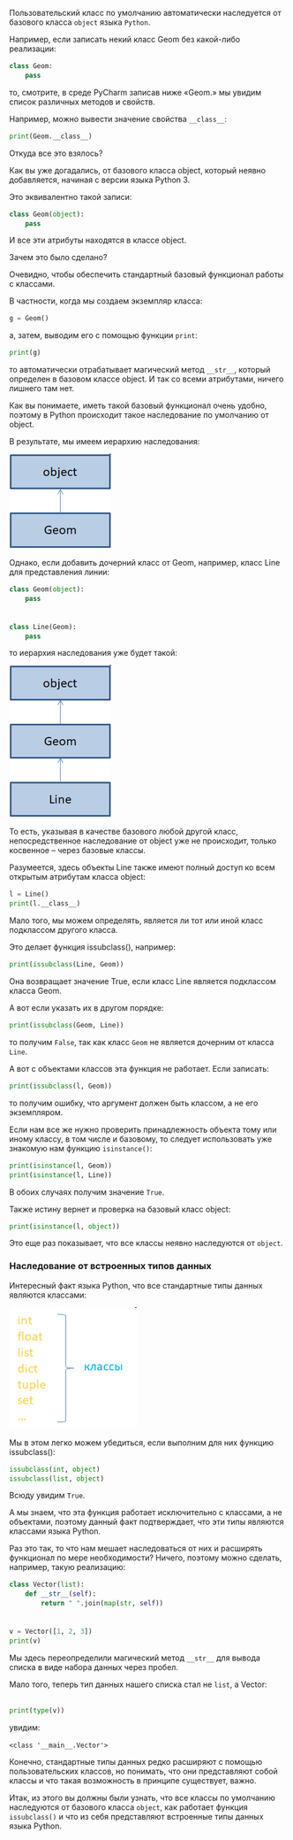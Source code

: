 
Пользовательский класс по умолчанию автоматически наследуется от базового класса `object` языка `Python`. 

Например, если записать некий класс Geom без какой-либо реализации:

```python
class Geom:
    pass
```
то, смотрите, в среде PyCharm записав ниже «Geom.» мы увидим список различных методов и свойств. 

Например, можно вывести значение свойства `__class__`:

```python
print(Geom.__class__)
```

Откуда все это взялось? 

Как вы уже догадались, от базового класса object, который неявно добавляется, начиная с версии языка Python 3.

Это эквивалентно такой записи:
```python
class Geom(object):
    pass
```

И все эти атрибуты находятся в классе object.

Зачем это было сделано? 

Очевидно, чтобы обеспечить стандартный базовый функционал работы с классами. 

В частности, когда мы создаем экземпляр класса:
```python
g = Geom()
```
а, затем, выводим его с помощью функции `print`:

```python
print(g)
```

то автоматически отрабатывает магический метод `__str__`, который определен в базовом классе object. И так со всеми атрибутами, ничего лишнего там нет. 

Как вы понимаете, иметь такой базовый функционал очень удобно, поэтому в Python происходит такое наследование по умолчанию от object. 

В результате, мы имеем иерархию наследования:


![](img/image001.png)

Однако, если добавить дочерний класс от Geom, например, класс Line для представления линии:

```python
class Geom(object):
    pass
 
 
class Line(Geom):
    pass
```

то иерархия наследования уже будет такой:


![](img/image002.png)

То есть, указывая в качестве базового любой другой класс, непосредственное наследование от object уже не происходит, только косвенное – через базовые классы. 

Разумеется, здесь объекты Line также имеют полный доступ ко всем открытым атрибутам класса object:

```python
l = Line()
print(l.__class__)
```

Мало того, мы можем определять, является ли тот или иной класс подклассом другого класса. 

Это делает функция issubclass(), например:

```python
print(issubclass(Line, Geom))
```

Она возвращает значение True, если класс Line является подклассом класса Geom. 

А вот если указать их в другом порядке:

```python
print(issubclass(Geom, Line))
```

то получим `False`, так как класс `Geom` не является дочерним от класса `Line`.

А вот с объектами классов эта функция не работает. Если записать:

```python
print(issubclass(l, Geom))
```

то получим ошибку, что аргумент должен быть классом, а не его экземпляром. 

Если нам все же нужно проверить принадлежность объекта тому или иному классу, в том числе и базовому, то следует использовать уже знакомую нам функцию `isinstance()`:

```python
print(isinstance(l, Geom))
print(isinstance(l, Line))
```

В обоих случаях получим значение `True`. 

Также истину вернет и проверка на базовый класс object:

```python
print(isinstance(l, object))
```

Это еще раз показывает, что все классы неявно наследуются от `object`.

### Наследование от встроенных типов данных

Интересный факт языка Python, что все стандартные типы данных являются классами:

![](img/image003.png)

Мы в этом легко можем убедиться, если выполним для них функцию issubclass():

```python
issubclass(int, object)
issubclass(list, object)
```

Всюду увидим `True`. 

А мы знаем, что эта функция работает исключительно с классами, а не объектами, поэтому данный факт подтверждает, что эти типы являются классами языка Python.

Раз это так, то что нам мешает наследоваться от них и расширять функционал по мере необходимости? Ничего, поэтому можно сделать, например, такую реализацию:

```python
class Vector(list):
    def __str__(self):
        return " ".join(map(str, self))
 
 
v = Vector([1, 2, 3])
print(v)
```

Мы здесь переопределили магический метод `__str__` для вывода списка в виде набора данных через пробел. 

Мало того, теперь тип данных нашего списка стал не `list`, а Vector:
```python

print(type(v))
```

увидим:

`<class '__main__.Vector'>`

Конечно, стандартные типы данных редко расширяют с помощью пользовательских классов, но понимать, что они представляют собой классы и что такая возможность в принципе существует, важно.

Итак, из этого вы должны были узнать, что все классы по умолчанию наследуются от базового класса `object`, как работает функция `issubclass()` и что из себя представляют встроенные типы данных языка Python.
